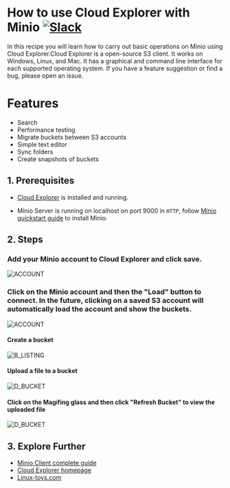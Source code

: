 # How to use Cloud Explorer with Minio [![Slack](https://slack.minio.io/slack?type=svg)](https://slack.minio.io)

In this recipe you will learn how to carry out basic operations on Minio using Cloud Explorer.Cloud Explorer is a open-source S3 client. It works on Windows, Linux, and Mac. It has a graphical and command line interface for each supported operating system. If you have a feature suggestion or find a bug, please open an issue.

# Features

* Search
* Performance testing
* Migrate buckets between S3 accounts
* Simple text editor
* Sync folders
* Create snapshots of buckets

## 1\. Prerequisites

- [Cloud Explorer](https://github.com/rusher81572/cloudExplorer) is installed and running.

- Minio Server is running on localhost on port 9000 in `HTTP`, follow [Minio quickstart guide](https://docs.minio.io/docs/minio-quickstart-guide) to install Minio.


## 2\. Steps

### Add your Minio account to Cloud Explorer and click save.


![ACCOUNT](../screenshots/cloudexplorer/cloudexplorer-1.png)

### Click on the Minio account and then the "Load" button to connect. In the future, clicking on a saved S3 account will automatically load the account and show the buckets.

![ACCOUNT](http://i.imgur.com/LO7cHmt.png)


#### Create a bucket

![B_LISTING](http://i.imgur.com/YAgmmFv.png)

#### Upload a file to a bucket

![D_BUCKET](http://i.imgur.com/tNprwrD.png)

#### Click on the Magifing glass and then click "Refresh Bucket" to view the uploaded file

![D_BUCKET](http://i.imgur.com/xNTSbQ2.png)


## 3\. Explore Further

- [Minio Client complete guide](https://docs.minio.io/docs/minio-client-complete-guide)
- [Cloud Explorer homepage](https://github.com/rusher81572/cloudExplorer)
- [Linux-toys.com](https://www.linux-toys.com/?page_id=211)
